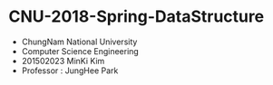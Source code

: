 # CNU-2018-Spring-DataStructure
- ChungNam National University
- Computer Science Engineering
- 201502023 MinKi Kim
- Professor : JungHee Park
